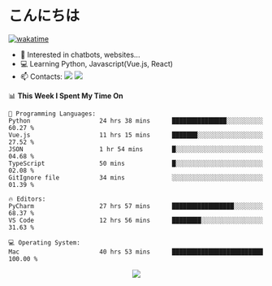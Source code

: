 # こんにちは

[![wakatime](https://wakatime.com/badge/user/018bd4cf-9224-4729-b4f3-31fc6a93ca34.svg)](https://wakatime.com/@flamescoder)

- 👀 Interested in chatbots, websites...
- 💻 Learning Python, Javascript(Vue.js, React)
- 📫 Contacts: <a href="https://t.me/FlameCoder0_0" target="_blank"><img src="https://img.shields.io/badge/telegram-0088cc?logo=telegram&logoColor=white"/></a> <a href="https://discord.gg/3wt8QRndjm" target="_blank"><img src="https://img.shields.io/badge/discord-5865F2?logo=discord&logoColor=white"/></a>

<!--START_SECTION:waka-->
📊 **This Week I Spent My Time On** 

```text
💬 Programming Languages: 
Python                   24 hrs 38 mins      ███████████████░░░░░░░░░░   60.27 % 
Vue.js                   11 hrs 15 mins      ███████░░░░░░░░░░░░░░░░░░   27.52 % 
JSON                     1 hr 54 mins        █░░░░░░░░░░░░░░░░░░░░░░░░   04.68 % 
TypeScript               50 mins             █░░░░░░░░░░░░░░░░░░░░░░░░   02.08 % 
GitIgnore file           34 mins             ░░░░░░░░░░░░░░░░░░░░░░░░░   01.39 % 

🔥 Editors: 
PyCharm                  27 hrs 57 mins      █████████████████░░░░░░░░   68.37 % 
VS Code                  12 hrs 56 mins      ████████░░░░░░░░░░░░░░░░░   31.63 % 

💻 Operating System: 
Mac                      40 hrs 53 mins      █████████████████████████   100.00 % 
```


<!--END_SECTION:waka-->

<div align="center">
  <img src="https://komarev.com/ghpvc/?username=FlamesC0der&style=flat-square&color=red"/>
</div>

